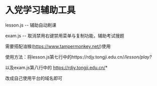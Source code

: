 # 入党学习辅助工具

lesson.js -- 辅助自动刷课

exam.js --  取消禁用右键禁用菜单与复制功能，辅助考试搜题

需要搭配油猴(https://www.tampermonkey.net/)使用

使用方法：将lesson.js第七行中的https://rdjy.tongji.edu.cn/*/lesson/play?*

以及exam.js第八行中的 https://rdjy.tongji.edu.cn/*

改成自己使用平台的域名即可



